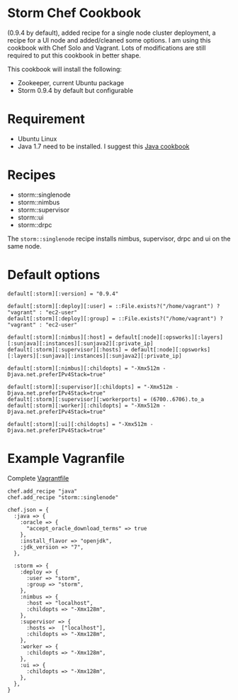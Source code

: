 # Storm Chef Cookbook

(0.9.4 by default), added recipe for a single node cluster deployment, a recipe for a UI node
and added/cleaned some options. I am using this cookbook with Chef Solo and Vagrant.
Lots of modifications are still required to put this cookbook in better shape.

This cookbook will install the following:
- Zookeeper, current Ubuntu package
- Storm 0.9.4 by default but configurable

# Requirement

- Ubuntu Linux
- Java 1.7 need to be installed. I suggest this [Java cookbook](git://github.com/opscode-cookbooks/java.git)

# Recipes

- storm::singlenode
- storm::nimbus
- storm::supervisor
- storm::ui
- storm::drpc

The `storm::singlenode` recipe installs nimbus, supervisor, drpc and ui on the same node.

# Default options

```
default[:storm][:version] = "0.9.4"

default[:storm][:deploy][:user] = ::File.exists?("/home/vagrant") ? "vagrant" : "ec2-user"
default[:storm][:deploy][:group] = ::File.exists?("/home/vagrant") ? "vagrant" : "ec2-user"

default[:storm][:nimbus][:host] = default[:node][:opsworks][:layers][:sunjava][:instances][:sunjava2][:private_ip]
default[:storm][:supervisor][:hosts] = default[:node][:opsworks][:layers][:sunjava][:instances][:sunjava2][:private_ip]

default[:storm][:nimbus][:childopts] = "-Xmx512m -Djava.net.preferIPv4Stack=true"

default[:storm][:supervisor][:childopts] = "-Xmx512m -Djava.net.preferIPv4Stack=true"
default[:storm][:supervisor][:workerports] = (6700..6706).to_a
default[:storm][:worker][:childopts] = "-Xmx512m -Djava.net.preferIPv4Stack=true"

default[:storm][:ui][:childopts] = "-Xmx512m -Djava.net.preferIPv4Stack=true"
```

# Example Vagranfile

Complete [Vagrantfile](https://github.com/colinsurprenant/redstorm/blob/v0.6.5/vagrant/Vagrantfile)

```
chef.add_recipe "java"
chef.add_recipe "storm::singlenode"

chef.json = {
  :java => {
    :oracle => {
      "accept_oracle_download_terms" => true
    },
    :install_flavor => "openjdk",
    :jdk_version => "7",
  },

  :storm => {
    :deploy => {
      :user => "storm",
      :group => "storm",
    },
    :nimbus => {
      :host => "localhost",
      :childopts => "-Xmx128m",
    },
    :supervisor => {
      :hosts =>  ["localhost"],
      :childopts => "-Xmx128m",
    },
    :worker => {
      :childopts => "-Xmx128m",
    },
    :ui => {
      :childopts => "-Xmx128m",
    },
  },
}
```
